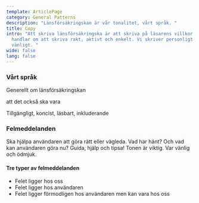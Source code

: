 ```yaml
---
template: ArticlePage
category: General Patterns
description: "Länsförsäkringskan är vår tonalitet, vårt språk. "
title: Copy
intro: "Att skriva länsförsäkringska är att skriva på läsarens villkor. Det
  handlar om att skriva rakt, aktivt och enkelt. Vi skriver personligt och
  vänligt. "
wide: false
lang: false
---
```

### Vårt språk

Generellt om länsförsäkringskan

att det också ska vara

Tillgängligt, koncist, läsbart, inkluderande

### Felmeddelanden 

Ska hjälpa användaren att göra rätt eller vägleda. Vad har hänt? Och vad kan användaren göra nu? Guida, hjälp och tipsa! Tonen är viktig. Var vänlig och ödmjuk. 

#### Tre typer av felmeddelanden

* Felet ligger hos oss
* Felet ligger hos användaren
* Felet ligger förmodligen hos användaren men kan vara hos oss
